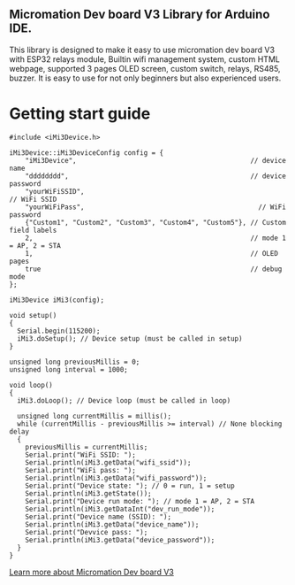 ## Micromation Dev board V3 Library for Arduino IDE.
This library is designed to make it easy to use micromation dev board V3 with ESP32 relays module, Builtin wifi management system, custom HTML webpage, supported 3 pages OLED screen, custom switch, relays, RS485, buzzer. It is easy to use for not only beginners but also experienced users.

# Getting start guide

```
#include <iMi3Device.h>

iMi3Device::iMi3DeviceConfig config = {
    "iMi3Device",                                            // device name
    "dddddddd",                                              // device password
    "yourWiFiSSID",                                                    // WiFi SSID
    "yourWiFiPass",                                            // WiFi password
    {"Custom1", "Custom2", "Custom3", "Custom4", "Custom5"}, // Custom field labels
    2,                                                       // mode 1 = AP, 2 = STA
    1,                                                       // OLED pages
    true                                                     // debug mode
};

iMi3Device iMi3(config);

void setup()
{
  Serial.begin(115200);
  iMi3.doSetup(); // Device setup (must be called in setup)
}

unsigned long previousMillis = 0;
unsigned long interval = 1000;

void loop()
{
  iMi3.doLoop(); // Device loop (must be called in loop)

  unsigned long currentMillis = millis();
  while (currentMillis - previousMillis >= interval) // None blocking delay
  {
    previousMillis = currentMillis;
    Serial.print("WiFi SSID: ");
    Serial.println(iMi3.getData("wifi_ssid"));
    Serial.print("WiFi pass: ");
    Serial.println(iMi3.getData("wifi_password"));
    Serial.print("Device state: "); // 0 = run, 1 = setup
    Serial.println(iMi3.getState());
    Serial.print("Device run mode: "); // mode 1 = AP, 2 = STA
    Serial.println(iMi3.getDataInt("dev_run_mode"));
    Serial.print("Device name (SSID): ");
    Serial.println(iMi3.getData("device_name"));
    Serial.print("Devvice pass: ");
    Serial.println(iMi3.getData("device_password"));
  }
}

```

[Learn more about Micromation Dev board V3](https://www.imiconsystem.com/product/new-micromation-dev-board-v3-lite-with-esp32-and-enclosure/)
